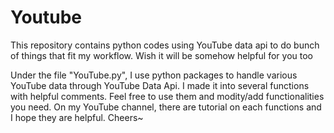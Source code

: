 # Youtube
This repository contains python codes using YouTube data api to do bunch of things that fit my workflow. Wish it will be somehow helpful for you too

Under the file "YouTube.py", I use python packages to handle various YouTube data through YouTube Data Api. I made it into several functions with helpful comments. Feel free to use them and modity/add functionalities you need. On my YouTube channel, there are tutorial on each functions and I hope they are helpful. Cheers~
